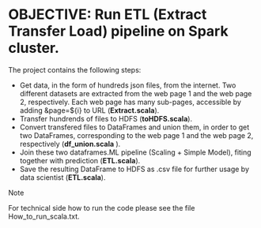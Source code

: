 # OBJECTIVE: Run ETL (Extract Transfer Load) pipeline on Spark cluster.
The project contains the following steps:
* Get data, in the form of hundreds json files, from the internet. Two different datasets are extracted from the web page 1 and the web page 2, respectively. Each web page has many sub-pages, accessible by adding &page=${i} to URL (**Extract.scala**).
* Transfer hundrends of files to HDFS (**toHDFS.scala**). 
* Convert transfered files to DataFrames and union them, in order to get two DataFrames, corresponding to the web page 1 and the web page 2, respectively (**df_union.scala** ).
* Join these two dataframes.ML pipeline (Scaling + Simple Model), fiting together with prediction (**ETL.scala**). 
* Save the resulting DataFrame to HDFS as .csv file for further usage by data scientist (**ETL.scala**).
> [!NOTE]
> For technical side how to run the code please see the file How_to_run_scala.txt.
